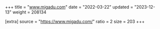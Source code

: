 +++
title = "www.migadu.com"
date = "2022-03-22"
updated = "2023-12-13"
weight = 208134

[extra]
source = "https://www.migadu.com/"
ratio = 2
size = 203
+++
